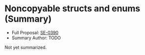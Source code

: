 # Noncopyable structs and enums (Summary)

* Full Proposal: [SE-0390](https://github.com/apple/swift-evolution/blob/main/proposals/0390-noncopyable-structs-and-enums.md)
* Summary Author: TODO

Not yet summarized.
